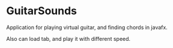 # GuitarSounds
Application for playing virtual guitar, and finding chords in javafx.

Also can load tab, and play it with different speed.
